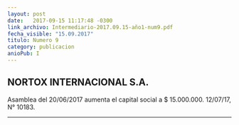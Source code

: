```yaml
---
layout: post
date:   2017-09-15 11:17:48 -0300
link_archivo: Intermediario-2017.09.15-año1-num9.pdf
fecha_visible: "15.09.2017"
titulo: Numero 9
category: publicacion
anioPub: I
---
```


## NORTOX INTERNACIONAL S.A. 

Asamblea del 20/06/2017 aumenta el capital social a $ 15.000.000. 
12/07/17, N° 10183.

---
